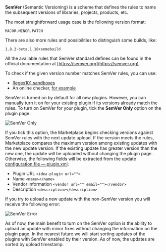 [//]: # (title: Semantic Versioning)

**SemVer** (Semantic Versioning) is a scheme that defines the rules to name the subsequent versions of libraries, projects, products, etc.

The most straightforward usage case is the following version format:
```
MAJOR.MINOR.PATCH
```

There are also more rules and possibilities to distinguish some builds, like:
```
1.8.2-beta.1.10+somebuild 
```

All the available rules that SemVer standard defines can be found in the official documentation at [https://semver.org](https://semver.org).

To check if the given version number matches SemVer rules, you can use:

* [Regex101 sandboxes](https://semver.org/#is-there-a-suggested-regular-expression-regex-to-check-a-semver-string)
* An online checker, [for example](https://jubianchi.github.io/semver-check)

SemVer is turned on by default for all new plugins. However, you can manually turn it on for your existing plugin if its versions already match the rules.
To turn on SemVer for your plugin, tick the **SemVer Only** option on the plugin page:

![SemVer Only](semver_ui.png)

If you tick this option, the Marketplace begins checking versions against SemVer rules with the next update upload. If the version meets the rules, Marketplace compares the maximum version among existing updates with the new update version. If the existing update has greater version than the new one, the update will be uploaded without changing the plugin page. Otherwise, the following fields will be extracted from the update [configuration file — plugin.xml](https://plugins.jetbrains.com/docs/intellij/plugin-configuration-file.html):
* Plugin URL `<idea-plugin url="">`
* Name `<name></name>`
* Vendor information `<vendor url="" email=""></vendor>`
* Description `<description></description>`
  
If you try to upload a new update with the non-SemVer version you will receive the following error:

![SemVer Error](semver_error.png)

As of now, the main benefit to turn on the SemVer option is the ability to upload an update with minor fixes without changing the information on the plugin page. In the nearest future we will start sorting updates of the plugins with SemVer enabled by their version. As of now, the updates are sorted by upload timestamp.
